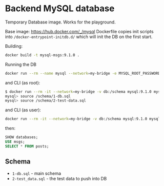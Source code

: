 # Backend MySQL database

Temporary Database image. Works for the playground.

Base image: https://hub.docker.com/_/mysql
Dockerfile copies init scripts into `/docker-entrypoint-initdb.d/`
which will init the DB on the first start.

Building:

```bash
docker build -t mysql-msgs:9.1.0 .
```

Running the DB

```bash
docker run --rm --name mysql --network=my-bridge -e MYSQL_ROOT_PASSWORD=root-password -e MYSQL_BACKEND_PASSWORD=backend_password -p 3306:3306 mysql-msgs:9.1.0
```

and CLI (as root):

```bash
$ docker run --rm -it --network=my-bridge -v db:/schema mysql:9.1.0 mysql -hmysql -uroot -proot-password
mysql> source /schema/1-db.sql
mysql> source /schema/2-test-data.sql
```

and CLI (as user):

```bash
docker run --rm -it --network=my-bridge -v db:/schema mysql:9.1.0 mysql -hmysql -ubackend -pbackend_password
```

then:

```sql
SHOW databases;
USE msgs;
SELECT * FROM posts;
```

## Schema

- `1-db.sql` - main schema
- `2-test_data.sql` - the test data to push into DB

